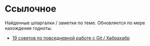 # Ссылочное
Найденные шпаргалки / заметки по теме.
Обновляется по мере нахождение годноты.

* [19 советов по повседневной работе с Git / Хабрахабр](https://habrahabr.ru/company/mailru/blog/267595/)

